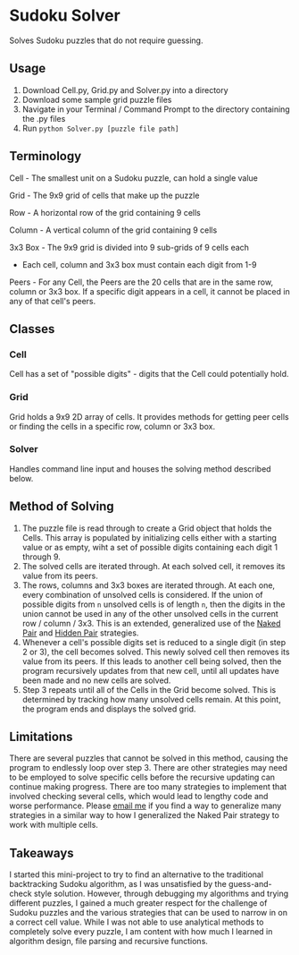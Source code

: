 # Sudoku Solver 
Solves Sudoku puzzles that do not require guessing.

## Usage
1. Download Cell.py, Grid.py and Solver.py into a directory
2. Download some sample grid puzzle files
3. Navigate in your Terminal / Command Prompt to the directory containing the .py files
4. Run ```python Solver.py [puzzle file path]```

## Terminology
Cell - The smallest unit on a Sudoku puzzle, can hold a single value

Grid - The 9x9 grid of cells that make up the puzzle

Row - A horizontal row of the grid containing 9 cells

Column - A vertical column of the grid containing 9 cells

3x3 Box - The 9x9 grid is divided into 9 sub-grids of 9 cells each
- Each cell, column and 3x3 box must contain each digit from 1-9

Peers - For any Cell, the Peers are the 20 cells that are in the same row, column or 3x3 box. If a specific digit appears in a cell, it cannot be placed in any of that cell's peers.

## Classes
### Cell
Cell has a set of "possible digits" - digits that the Cell could potentially hold.

### Grid
Grid holds a 9x9 2D array of cells. It provides methods for getting peer cells or finding the cells in a specific row, column or 3x3 box.

### Solver
Handles command line input and houses the solving method described below.

## Method of Solving
1. The puzzle file is read through to create a Grid object that holds the Cells. This array is populated by initializing cells either with a starting value or as empty, wiht a set of possible digits containing each digit 1 through 9.
2. The solved cells are iterated through. At each solved cell, it removes its value from its peers.
3. The rows, columns and 3x3 boxes are iterated through. At each one, every combination of unsolved cells is considered. If the union of possible digits from ```n``` unsolved cells is of length ```n```, then the digits in the union cannot be used in any of the other unsolved cells in the current row / column / 3x3. This is an extended, generalized use of the [Naked Pair](http://hodoku.sourceforge.net/en/tech_naked.php) and [Hidden Pair](http://hodoku.sourceforge.net/en/tech_hidden.php) strategies.
4. Whenever a cell's possible digits set is reduced to a single digit (in step 2 or 3), the cell becomes solved. This newly solved cell then removes its value from its peers. If this leads to another cell being solved, then the program recursively updates from that new cell, until all updates have been made and no new cells are solved.
5. Step 3 repeats until all of the Cells in the Grid become solved. This is determined by tracking how many unsolved cells remain. At this point, the program ends and displays the solved grid.

## Limitations
There are several puzzles that cannot be solved in this method, causing the program to endlessly loop over step 3. There are other strategies may need to be employed to solve specific cells before the recursive updating can continue making progress. There are too many strategies to implement that involved checking several cells, which would lead to lengthy code and worse performance. Please [email me](bkfreer10@gmail.com) if you find a way to generalize many strategies in a similar way to how I generalized the Naked Pair strategy to work with multiple cells.

## Takeaways
I started this mini-project to try to find an alternative to the traditional backtracking Sudoku algorithm, as I was unsatisfied by the guess-and-check style solution. However, through debugging my algorithms and trying different puzzles, I gained a much greater respect for the challenge of Sudoku puzzles and the various strategies that can be used to narrow in on a correct cell value. While I was not able to use analytical methods to completely solve every puzzle, I am content with how much I learned in algorithm design, file parsing and recursive functions.
